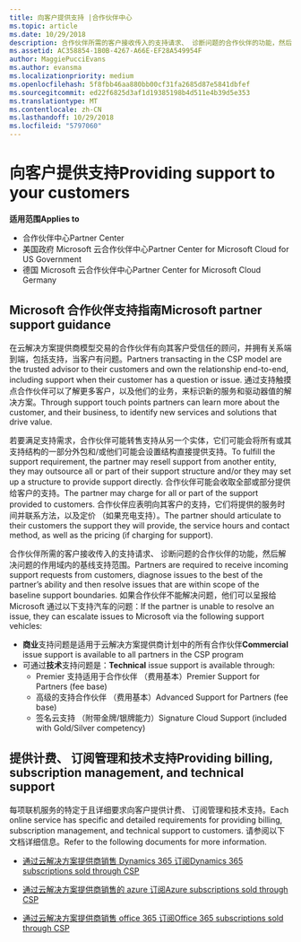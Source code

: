 ```yaml
---
title: 向客户提供支持 |合作伙伴中心
ms.topic: article
ms.date: 10/29/2018
description: 合作伙伴所需的客户接收传入的支持请求、 诊断问题的合作伙伴的功能，然后解决问题的作用域内的基线支持范围。
ms.assetid: AC358854-1B0B-4267-A66E-EF28A549954F
author: MaggiePucciEvans
ms.author: evansma
ms.localizationpriority: medium
ms.openlocfilehash: 5f8fbb46aa880bb00cf31fa2685d87e5841dbfef
ms.sourcegitcommit: ed22f6825d3af1d19385198b4d511e4b39d5e353
ms.translationtype: MT
ms.contentlocale: zh-CN
ms.lasthandoff: 10/29/2018
ms.locfileid: "5797060"
---
```

# <a name="providing-support-to-your-customers"></a><span data-ttu-id="14b08-103">向客户提供支持</span><span class="sxs-lookup"><span data-stu-id="14b08-103">Providing support to your customers</span></span>

**<span data-ttu-id="14b08-104">适用范围</span><span class="sxs-lookup"><span data-stu-id="14b08-104">Applies to</span></span>**

-  <span data-ttu-id="14b08-105">合作伙伴中心</span><span class="sxs-lookup"><span data-stu-id="14b08-105">Partner Center</span></span>
-  <span data-ttu-id="14b08-106">美国政府 Microsoft 云合作伙伴中心</span><span class="sxs-lookup"><span data-stu-id="14b08-106">Partner Center for Microsoft Cloud for US Government</span></span>
-  <span data-ttu-id="14b08-107">德国 Microsoft 云合作伙伴中心</span><span class="sxs-lookup"><span data-stu-id="14b08-107">Partner Center for Microsoft Cloud Germany</span></span>

## <a name="microsoft-partner-support-guidance"></a><span data-ttu-id="14b08-108">Microsoft 合作伙伴支持指南</span><span class="sxs-lookup"><span data-stu-id="14b08-108">Microsoft partner support guidance</span></span>

<span data-ttu-id="14b08-109">在云解决方案提供商模型交易的合作伙伴有向其客户受信任的顾问，并拥有关系端到端，包括支持，当客户有问题。</span><span class="sxs-lookup"><span data-stu-id="14b08-109">Partners transacting in the CSP model are the trusted advisor to their customers and own the relationship end-to-end, including support when their customer has a question or issue.</span></span> <span data-ttu-id="14b08-110">通过支持触摸点合作伙伴可以了解更多客户，以及他们的业务，来标识新的服务和驱动器值的解决方案。</span><span class="sxs-lookup"><span data-stu-id="14b08-110">Through support touch points partners can learn more about the customer, and their business, to identify new services and solutions that drive value.</span></span>

<span data-ttu-id="14b08-111">若要满足支持需求，合作伙伴可能转售支持从另一个实体，它们可能会将所有或其支持结构的一部分外包和/或他们可能会设置结构直接提供支持。</span><span class="sxs-lookup"><span data-stu-id="14b08-111">To fulfill the support requirement, the partner may resell support from another entity, they may outsource all or part of their support structure and/or they may set up a structure to provide support directly.</span></span>  <span data-ttu-id="14b08-112">合作伙伴可能会收取全部或部分提供给客户的支持。</span><span class="sxs-lookup"><span data-stu-id="14b08-112">The partner may charge for all or part of the support provided to customers.</span></span> <span data-ttu-id="14b08-113">合作伙伴应表明向其客户的支持，它们将提供的服务时间并联系方法，以及定价 （如果充电支持）。</span><span class="sxs-lookup"><span data-stu-id="14b08-113">The partner should articulate to their customers the support they will provide, the service hours and contact method, as well as the pricing (if charging for support).</span></span> 

<span data-ttu-id="14b08-114">合作伙伴所需的客户接收传入的支持请求、 诊断问题的合作伙伴的功能，然后解决问题的作用域内的基线支持范围。</span><span class="sxs-lookup"><span data-stu-id="14b08-114">Partners are required to receive incoming support requests from customers, diagnose issues to the best of the partner’s ability and then resolve issues that are within scope of the baseline support boundaries.</span></span> <span data-ttu-id="14b08-115">如果合作伙伴不能解决问题，他们可以呈报给 Microsoft 通过以下支持汽车的问题：</span><span class="sxs-lookup"><span data-stu-id="14b08-115">If the partner is unable to resolve an issue, they can escalate issues to Microsoft via the following support vehicles:</span></span>

- <span data-ttu-id="14b08-116">**商业**支持问题是适用于云解决方案提供商计划中的所有合作伙伴</span><span class="sxs-lookup"><span data-stu-id="14b08-116">**Commercial** issue support is available to all partners in the CSP program</span></span>
-   <span data-ttu-id="14b08-117">可通过**技术**支持问题是：</span><span class="sxs-lookup"><span data-stu-id="14b08-117">**Technical** issue support is available through:</span></span>
    -   <span data-ttu-id="14b08-118">Premier 支持适用于合作伙伴 （费用基本）</span><span class="sxs-lookup"><span data-stu-id="14b08-118">Premier Support for Partners (fee base)</span></span>
    -   <span data-ttu-id="14b08-119">高级的支持合作伙伴 （费用基本）</span><span class="sxs-lookup"><span data-stu-id="14b08-119">Advanced Support for Partners (fee base)</span></span>
    -   <span data-ttu-id="14b08-120">签名云支持 （附带金牌/银牌能力）</span><span class="sxs-lookup"><span data-stu-id="14b08-120">Signature Cloud Support (included with Gold/Silver competency)</span></span>

## <a name="providing-billing-subscription-management-and-technical-support"></a><span data-ttu-id="14b08-121">提供计费、 订阅管理和技术支持</span><span class="sxs-lookup"><span data-stu-id="14b08-121">Providing billing, subscription management, and technical support</span></span> 

<span data-ttu-id="14b08-122">每项联机服务的特定于且详细要求向客户提供计费、 订阅管理和技术支持。</span><span class="sxs-lookup"><span data-stu-id="14b08-122">Each online service has specific and detailed requirements for providing billing, subscription management, and technical support to customers.</span></span> <span data-ttu-id="14b08-123">请参阅以下文档详细信息。</span><span class="sxs-lookup"><span data-stu-id="14b08-123">Refer to the following documents for more information.</span></span>

-   [<span data-ttu-id="14b08-124">通过云解决方案提供商销售 Dynamics 365 订阅</span><span class="sxs-lookup"><span data-stu-id="14b08-124">Dynamics 365 subscriptions sold through CSP</span></span>](https://www.microsoftpartnercommunity.com/t5/CSP/Microsoft-Partner-Support-Guidance/m-p/5262#M30)

-   [<span data-ttu-id="14b08-125">通过云解决方案提供商销售的 azure 订阅</span><span class="sxs-lookup"><span data-stu-id="14b08-125">Azure subscriptions sold through CSP</span></span>](https://www.microsoftpartnercommunity.com/t5/CSP/Microsoft-Partner-Support-Guidance/m-p/5263#M31)

-   [<span data-ttu-id="14b08-126">通过云解决方案提供商销售 office 365 订阅</span><span class="sxs-lookup"><span data-stu-id="14b08-126">Office 365 subscriptions sold through CSP</span></span>](https://www.microsoftpartnercommunity.com/t5/CSP/Microsoft-Partner-Support-Guidance/m-p/5264#M32)



 

 



